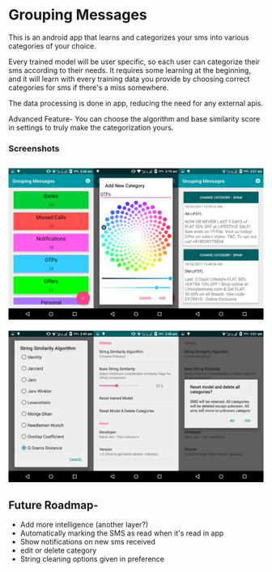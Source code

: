 # Grouping Messages

This is an android app that learns and categorizes your sms into various categories of your choice.

Every trained model will be user specific, so each user can categorize their sms according to their needs. 
It requires some learning at the beginning, 
and it will learn with every training data you provide by choosing correct categories for sms if there's a miss somewhere.

The data processing is done in app, reducing the need for any external apis.

Advanced Feature-
You can choose the algorithm and base similarity score in settings to truly make the categorization yours.

### Screenshots

![Activities](https://github.com/xRahul/GroupingMessages/raw/master/Screenshots/Activities_View.jpg) 
---
![Settings](https://github.com/xRahul/GroupingMessages/raw/master/Screenshots/Settings_View.jpg) 


## Future Roadmap-
* Add more intelligence (another layer?)
* Automatically marking the SMS as read when it's read in app
* Show notifications on new sms received
* edit or delete category
* String cleaning options given in preference
